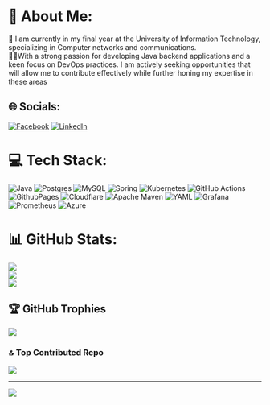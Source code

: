 # 💫 About Me:
🔭 I am currently in my final year at the University of Information Technology, specializing in Computer networks and communications.<br>👨‍💻With a strong passion for developing Java backend applications and a keen focus on DevOps practices. I am actively seeking opportunities that will allow me to contribute effectively while further honing my expertise in these areas<br>


## 🌐 Socials:
[![Facebook](https://img.shields.io/badge/Facebook-%231877F2.svg?logo=Facebook&logoColor=white)](https://facebook.com/ngodat0103) [![LinkedIn](https://img.shields.io/badge/LinkedIn-%230077B5.svg?logo=linkedin&logoColor=white)](https://linkedin.com/in/ngô-đạt-248646284) 

# 💻 Tech Stack:
![Java](https://img.shields.io/badge/java-%23ED8B00.svg?style=for-the-badge&logo=openjdk&logoColor=white) ![Postgres](https://img.shields.io/badge/postgres-%23316192.svg?style=for-the-badge&logo=postgresql&logoColor=white) ![MySQL](https://img.shields.io/badge/mysql-4479A1.svg?style=for-the-badge&logo=mysql&logoColor=white) ![Spring](https://img.shields.io/badge/spring-%236DB33F.svg?style=for-the-badge&logo=spring&logoColor=white) ![Kubernetes](https://img.shields.io/badge/kubernetes-%23326ce5.svg?style=for-the-badge&logo=kubernetes&logoColor=white) ![GitHub Actions](https://img.shields.io/badge/github%20actions-%232671E5.svg?style=for-the-badge&logo=githubactions&logoColor=white) ![GithubPages](https://img.shields.io/badge/github%20pages-121013?style=for-the-badge&logo=github&logoColor=white) ![Cloudflare](https://img.shields.io/badge/Cloudflare-F38020?style=for-the-badge&logo=Cloudflare&logoColor=white) ![Apache Maven](https://img.shields.io/badge/Apache%20Maven-C71A36?style=for-the-badge&logo=Apache%20Maven&logoColor=white) ![YAML](https://img.shields.io/badge/yaml-%23ffffff.svg?style=for-the-badge&logo=yaml&logoColor=151515) ![Grafana](https://img.shields.io/badge/grafana-%23F46800.svg?style=for-the-badge&logo=grafana&logoColor=white) ![Prometheus](https://img.shields.io/badge/Prometheus-E6522C?style=for-the-badge&logo=Prometheus&logoColor=white) ![Azure](https://img.shields.io/badge/azure-%230072C6.svg?style=for-the-badge&logo=microsoftazure&logoColor=white)
# 📊 GitHub Stats:
![](https://github-readme-stats.vercel.app/api?username=ngodat0103&theme=default&hide_border=false&include_all_commits=true&count_private=true)<br/>
![](https://github-readme-streak-stats.herokuapp.com/?user=ngodat0103&theme=default&hide_border=false)<br/>
![](https://github-readme-stats.vercel.app/api/top-langs/?username=ngodat0103&theme=default&hide_border=false&include_all_commits=true&count_private=true&layout=compact)

## 🏆 GitHub Trophies
![](https://github-profile-trophy.vercel.app/?username=ngodat0103&theme=radical&no-frame=false&no-bg=true&margin-w=4)

### 🔝 Top Contributed Repo
![](https://github-contributor-stats.vercel.app/api?username=ngodat0103&limit=5&theme=dark&combine_all_yearly_contributions=true)

---
[![](https://visitcount.itsvg.in/api?id=ngodat0103&icon=0&color=0)](https://visitcount.itsvg.in)

<!-- Proudly created with GPRM ( https://gprm.itsvg.in ) -->

